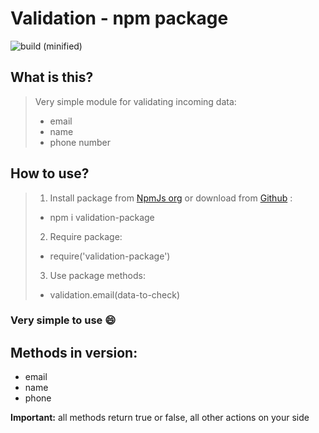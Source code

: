 # Validation - npm package
![build (minified)](https://img.shields.io/travis/com/:user/:repo.svg)

## What is this?
> Very simple module for validating incoming data: 
> - email 
> - name
> - phone number

## How to use?

> 1. Install package from [NpmJs org](https://www.npmjs.com/package/validation-package) or download from [Github](https://github.com/sashayello/validation-package.git) :
> - npm i validation-package
> 2. Require package:
> - require('validation-package')
> 3. Use package methods:
> - validation.email(data-to-check)

### Very simple to use :smile:

## Methods in version:
* email
* name
* phone

**Important:** all methods return true or false, all other actions on your side
